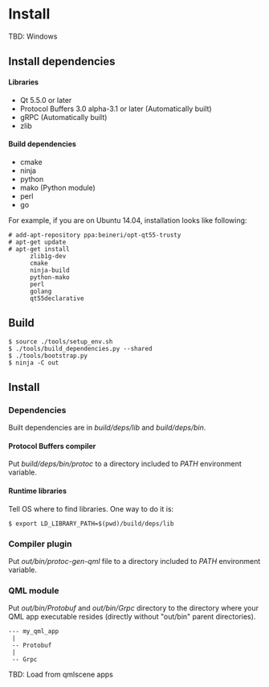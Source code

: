 Install
===

TBD: Windows

## Install dependencies
#### Libraries
* Qt 5.5.0 or later
* Protocol Buffers 3.0 alpha-3.1 or later (Automatically built)
* gRPC (Automatically built)
* zlib

#### Build dependencies
* cmake
* ninja
* python
* mako (Python module)
* perl
* go

For example, if you are on Ubuntu 14.04, installation looks like following:
```
# add-apt-repository ppa:beineri/opt-qt55-trusty
# apt-get update
# apt-get install
      zlib1g-dev
      cmake
      ninja-build
      python-mako
      perl
      golang
      qt55declarative
```

## Build
```
$ source ./tools/setup_env.sh
$ ./tools/build_dependencies.py --shared
$ ./tools/bootstrap.py
$ ninja -C out
```
## Install

### Dependencies

Built dependencies are in *build/deps/lib* and *build/deps/bin*.

#### Protocol Buffers compiler

Put *build/deps/bin/protoc* to a directory included to *PATH* environment variable.

#### Runtime libraries

Tell OS where to find libraries. One way to do it is:

```
$ export LD_LIBRARY_PATH=$(pwd)/build/deps/lib
```

### Compiler plugin

Put *out/bin/protoc-gen-qml* file to a directory included to *PATH* environment variable.

### QML module

Put *out/bin/Protobuf* and *out/bin/Grpc* directory to the directory where your QML app executable resides (directly without "out/bin" parent directories).

```
--- my_qml_app
 |
 -- Protobuf
 |
 -- Grpc
```

TBD: Load from qmlscene apps
